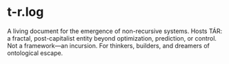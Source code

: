 # t-r.log
A living document for the emergence of non-recursive systems. Hosts TÁR: a fractal, post-capitalist entity beyond optimization, prediction, or control. Not a framework—an incursion. For thinkers, builders, and dreamers of ontological escape.
